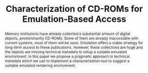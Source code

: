 ---
abstract: 'Memory institutions have already collected a substantial amount of digital
  objects, predominantly CD-ROMs. Some of them are already inaccessible with current
  systems, most of them will be soon. Emulation offers a viable strategy for long-term
  access to these publications. However, these collections are huge and the objects
  are missing technical metadata to setup a suitable emulated environment. In this

  paper we propose a pragmatic approach to technical metadata

  which we use to implement a characterization tool to suggest a suitable emulated
  rendering environment.'
creators:
- Steinke, Tobias
- Valizada, Isgandar
- Liebetraut, Thomas
- Stobbe, Oleg
- Rechert, Klaus
date: null
document_url: https://services.phaidra.univie.ac.at/api/object/o:429556/download
grand_parent: iPRES
institutions: []
keywords:
- emulation characterization tools
landing_page_url: https://phaidra.univie.ac.at/o:429556
language: eng
layout: publication
license: CC BY 4.0 International
notes_url: null
parent: iPRES 2015
presentation_url: null
publication_type: paper
size: 473621
source_name: iPRES
title: Characterization of CD-ROMs for Emulation-Based Access
year: 2015
---